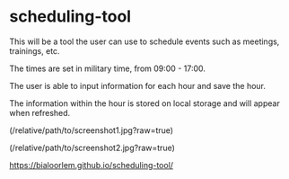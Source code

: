 # scheduling-tool
This will be a tool the user can use to schedule events such as meetings, trainings, etc.

The times are set in military time, from 09:00 - 17:00.

The user is able to input information for each hour and save the hour.

The information within the hour is stored on local storage and will appear when refreshed.

(/relative/path/to/screenshot1.jpg?raw=true)

(/relative/path/to/screenshot2.jpg?raw=true)

https://bialoorlem.github.io/scheduling-tool/
